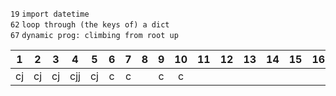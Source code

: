 `19` `import datetime`\
`62` `loop through (the keys of) a dict`\
`67` `dynamic prog: climbing from root up`

1|2|3|4|5|6|7|8|9|10|11|12|13|14|15|16|17|18|19|20
:-:|:-:|:-:|:-:|:-:|:-:|:-:|:-:|:-:|:-:|:-:|:-:|:-:|:-:|:-:|:-:|:-:|:-:|:-:|:-:
cj|cj|cj|cjj|cj|c|c||c|c
